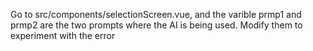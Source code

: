 Go to src/components/selectionScreen.vue, and the varible prmp1 and prmp2 are the two prompts where the AI is being used. Modify them to experiment with the error
